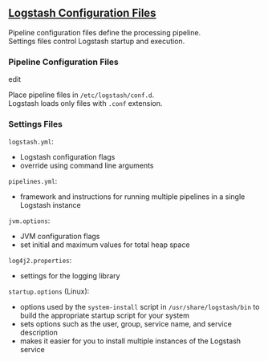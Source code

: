 ## [Logstash Configuration Files](https://www.elastic.co/guide/en/logstash/current/config-setting-files.html)

Pipeline configuration files define the processing pipeline.  
Settings files control Logstash startup and execution.  

### Pipeline Configuration Files
edit

Place pipeline files in `/etc/logstash/conf.d`.  
Logstash loads only files with `.conf` extension.  

### Settings Files

`logstash.yml`:
* Logstash configuration flags
* override using command line arguments

`pipelines.yml`:
* framework and instructions for running multiple pipelines in a single Logstash instance

`jvm.options`:
* JVM configuration flags
* set initial and maximum values for total heap space

`log4j2.properties`:
* settings for the logging library

`startup.options` (Linux):
* options used by the `system-install` script in `/usr/share/logstash/bin` to build the appropriate startup script for your system
* sets options such as the user, group, service name, and service description
* makes it easier for you to install multiple instances of the Logstash service

